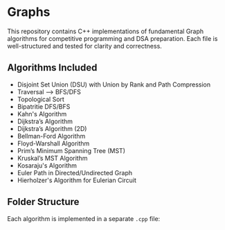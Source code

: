 # Graphs
This repository contains C++ implementations of fundamental Graph algorithms for competitive programming and DSA preparation. Each file is well-structured and tested for clarity and correctness.

## Algorithms Included

-  Disjoint Set Union (DSU) with Union by Rank and Path Compression
-  Traversal --> BFS/DFS
-  Topological Sort 
-  Bipatritie DFS/BFS
-  Kahn's Algorithm
-  Dijkstra’s Algorithm
-  Dijkstra’s Algorithm (2D)
-  Bellman-Ford Algorithm
-  Floyd-Warshall Algorithm
-  Prim’s Minimum Spanning Tree (MST)
-  Kruskal’s MST Algorithm
-  Kosaraju's Algorithm
-  Euler Path in Directed/Undirected Graph
-  Hierholzer's Algorithm for Eulerian Circuit

## Folder Structure

Each algorithm is implemented in a separate `.cpp` file:
